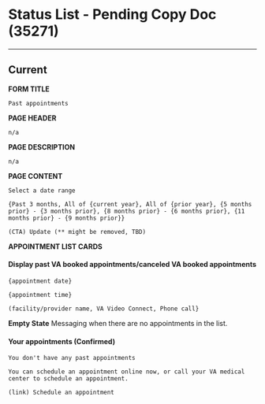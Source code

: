 # Status List - Pending Copy Doc (35271) 

---

## Current

**FORM TITLE**

```
Past appointments
```
**PAGE HEADER**
```
n/a
```
**PAGE DESCRIPTION**

```
n/a
```

**PAGE CONTENT**

```
Select a date range

{Past 3 months, All of {current year}, All of {prior year}, {5 months prior} - {3 months prior}, {8 months prior} - {6 months prior}, {11 months prior} - {9 months prior}}

(CTA) Update (** might be removed, TBD)
```
**APPOINTMENT LIST CARDS**

#### Display past VA booked appointments/canceled VA booked appointments
```
{appointment date}

{appointment time}

(facility/provider name, VA Video Connect, Phone call}
```
**Empty State**
Messaging when there are no appointments in the list.

#### Your appointments (Confirmed)
```
You don't have any past appointments

You can schedule an appointment online now, or call your VA medical center to schedule an appointment.

(link) Schedule an appointment
```


